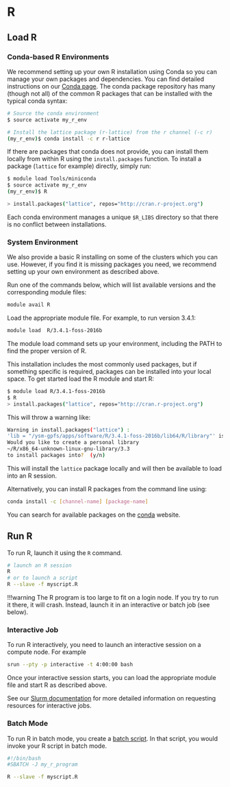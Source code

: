 # R

## Load R

### Conda-based R Environments

We recommend setting up your own R installation using Conda so you can manage your own packages and dependencies.
You can find detailed instructions on our [Conda page](/clusters-at-yale/guides/conda).
The conda package repository has many (though not all) of the common R packages that can be installed with the typical conda syntax:

```sh
# Source the conda environment
$ source activate my_r_env

# Install the lattice package (r-lattice) from the r channel (-c r)
(my_r_env)$ conda install -c r r-lattice

```
If there are packages that conda does not provide, you can install them locally from within R using the `install.packages` function.
To install a package (`lattice` for example) directly, simply run:

```sh
$ module load Tools/miniconda
$ source activate my_r_env
(my_r_env)$ R

> install.packages("lattice", repos="http://cran.r-project.org")

```

Each conda environment manages a unique `$R_LIBS` directory so that there is no conflict between installations.

### System Environment

We also provide a basic R installing on some of the clusters which you can use. However, if you find it is missing packages you need, we recommend setting up your own environment as described above.

Run one of the commands below, which will list available versions and the corresponding module files:

``` bash
module avail R
```

Load the appropriate module file. For example, to run version 3.4.1:

``` bash
module load  R/3.4.1-foss-2016b
```

The module load command sets up your environment, including the PATH to find the proper version of R.

This installation includes the most commonly used packages, but if something specific is required, packages can be installed into your local space.
To get started load the R module and start R:

```bash
$ module load R/3.4.1-foss-2016b
$ R
> install.packages("lattice", repos="http://cran.r-project.org")

```

This will throw a warning like:

```bash
Warning in install.packages("lattice") :
'lib = "/ysm-gpfs/apps/software/R/3.4.1-foss-2016b/lib64/R/library"' is not writable
Would you like to create a personal library
~/R/x86_64-unknown-linux-gnu-library/3.3
to install packages into?  (y/n)
```

This will install the `lattice` package locally and will then be available to load into an R session.

Alternatively, you can install R packages from the command line using:

```bash
conda install -c [channel-name] [package-name]
```
You can search for available packages on the [conda](https://anaconda.org) website.

## Run R

To run R, launch it using the `R` command.

``` bash
# launch an R session
R
# or to launch a script
R --slave -f myscript.R
```



!!!warning
    The R program is too large to fit on a login node. If you try to run it there, it will crash. Instead, launch it in an interactive or batch job (see below).

### Interactive Job

To run R interactively, you need to launch an interactive session on a compute node. For example

``` bash
srun --pty -p interactive -t 4:00:00 bash
```

Once your interactive session starts, you can load the appropriate module file and start R as described above.

See our [Slurm documentation](/clusters-at-yale/job-scheduling) for more detailed information on requesting resources for interactive jobs.

### Batch Mode

To run R in batch mode, you create a [batch script](/clusters-at-yale/job-scheduling). In that script, you would invoke your R script in batch mode.

``` bash
#!/bin/bash
#SBATCH -J my_r_program

R --slave -f myscript.R
```
